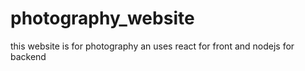# photography_website
this website is for photography an uses react for front and nodejs for backend
